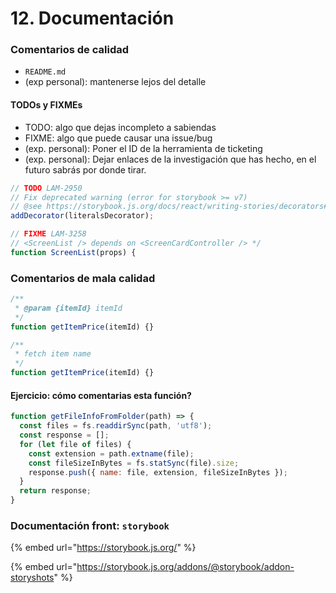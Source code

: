 # 12. Documentación

### Comentarios de calidad

* `README.md`
* (exp personal): mantenerse lejos del detalle

#### TODOs y FIXMEs

* TODO: algo que dejas incompleto a sabiendas
* FIXME: algo que puede causar una issue/bug
* (exp. personal): Poner el ID de la herramienta de ticketing
* (exp. personal): Dejar enlaces de la investigación que has hecho, en el futuro sabrás por donde tirar.

```javascript
// TODO LAM-2950
// Fix deprecated warning (error for storybook >= v7)
// @see https://storybook.js.org/docs/react/writing-stories/decorators#global-decorators
addDecorator(literalsDecorator);
```

```javascript
// FIXME LAM-3258
// <ScreenList /> depends on <ScreenCardController /> */
function ScreenList(props) {
```

### Comentarios de mala calidad

```javascript
/**
 * @param {itemId} itemId
 */
function getItemPrice(itemId) {}
```

```javascript
/**
 * fetch item name
 */
function getItemPrice(itemId) {}
```

#### Ejercicio: cómo comentarias esta función?

```javascript
function getFileInfoFromFolder(path) => {
  const files = fs.readdirSync(path, 'utf8');
  const response = [];
  for (let file of files) {
    const extension = path.extname(file);
    const fileSizeInBytes = fs.statSync(file).size;
    response.push({ name: file, extension, fileSizeInBytes });
  }
  return response;
}
```

### Documentación front: `storybook`

{% embed url="https://storybook.js.org/" %}

{% embed url="https://storybook.js.org/addons/@storybook/addon-storyshots" %}

